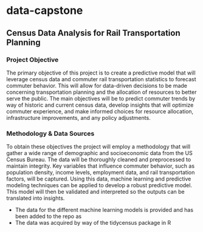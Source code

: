 # data-capstone

## Census Data Analysis for Rail Transportation Planning

### Project Objective

The primary objective of this project is to create a predictive model that will leverage census data and commuter rail transportation statistics to forecast commuter behavior.  This will allow for data-driven decisions to be made concerning transportation planning and the allocation of resources to better serve the public.  The main objectives will be to predict commuter trends by way of historic and current census data, develop insights that will optimize commuter experience, and make informed choices for resource allocation, infrastructure improvements, and any policy adjustments.

### Methodology & Data Sources

To obtain these objectives the project will employ a methodology that will gather a wide range of demographic and socioeconomic data from the US Census Bureau.  The data will be thoroughly cleaned and preprocessed to maintain integrity.  Key variables that influence commuter behavior, such as population density, income levels, employment data, and rail transportation factors, will be captured.  Using this data, machine learning and predictive modeling techniques can be applied to develop a robust predictive model.  This model will then be validated and interpreted so the outputs can be translated into insights.

* The data for the different machine learning models is provided and has been added to the repo as
* The data was acquired by way of the tidycensus package in R
